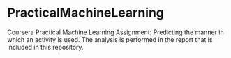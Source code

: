 # PracticalMachineLearning
Coursera Practical Machine Learning Assignment: Predicting the manner in which an activity is used.
The analysis is performed in the report that is included in this repository.

